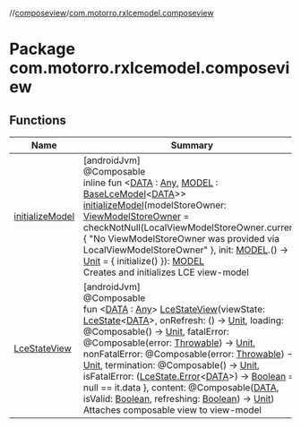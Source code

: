 //[composeview](../../index.md)/[com.motorro.rxlcemodel.composeview](index.md)

# Package com.motorro.rxlcemodel.composeview

## Functions

| Name | Summary |
|---|---|
| [initializeModel](initialize-model.md) | [androidJvm]<br>@Composable<br>inline fun &lt;[DATA](initialize-model.md) : [Any](https://kotlinlang.org/api/latest/jvm/stdlib/kotlin/-any/index.html), [MODEL](initialize-model.md) : [BaseLceModel](../../../viewmodel/viewmodel/com.motorro.rxlcemodel.viewmodel/-base-lce-model/index.md)&lt;[DATA](initialize-model.md)&gt;&gt; [initializeModel](initialize-model.md)(modelStoreOwner: [ViewModelStoreOwner](https://developer.android.com/reference/kotlin/androidx/lifecycle/ViewModelStoreOwner.html) = checkNotNull(LocalViewModelStoreOwner.current) {         "No ViewModelStoreOwner was provided via LocalViewModelStoreOwner"     }, init: [MODEL](initialize-model.md).() -&gt; [Unit](https://kotlinlang.org/api/latest/jvm/stdlib/kotlin/-unit/index.html) = { initialize() }): [MODEL](initialize-model.md)<br>Creates and initializes LCE view-model |
| [LceStateView](-lce-state-view.md) | [androidJvm]<br>@Composable<br>fun &lt;[DATA](-lce-state-view.md) : [Any](https://kotlinlang.org/api/latest/jvm/stdlib/kotlin/-any/index.html)&gt; [LceStateView](-lce-state-view.md)(viewState: [LceState](../../../base/base/com.motorro.rxlcemodel.base/-lce-state/index.md)&lt;[DATA](-lce-state-view.md)&gt;, onRefresh: () -&gt; [Unit](https://kotlinlang.org/api/latest/jvm/stdlib/kotlin/-unit/index.html), loading: @Composable() -&gt; [Unit](https://kotlinlang.org/api/latest/jvm/stdlib/kotlin/-unit/index.html), fatalError: @Composable(error: [Throwable](https://kotlinlang.org/api/latest/jvm/stdlib/kotlin/-throwable/index.html)) -&gt; [Unit](https://kotlinlang.org/api/latest/jvm/stdlib/kotlin/-unit/index.html), nonFatalError: @Composable(error: [Throwable](https://kotlinlang.org/api/latest/jvm/stdlib/kotlin/-throwable/index.html)) -&gt; [Unit](https://kotlinlang.org/api/latest/jvm/stdlib/kotlin/-unit/index.html), termination: @Composable() -&gt; [Unit](https://kotlinlang.org/api/latest/jvm/stdlib/kotlin/-unit/index.html), isFatalError: ([LceState.Error](../../../base/base/com.motorro.rxlcemodel.base/-lce-state/-error/index.md)&lt;[DATA](-lce-state-view.md)&gt;) -&gt; [Boolean](https://kotlinlang.org/api/latest/jvm/stdlib/kotlin/-boolean/index.html) = { null == it.data }, content: @Composable([DATA](-lce-state-view.md), isValid: [Boolean](https://kotlinlang.org/api/latest/jvm/stdlib/kotlin/-boolean/index.html), refreshing: [Boolean](https://kotlinlang.org/api/latest/jvm/stdlib/kotlin/-boolean/index.html)) -&gt; [Unit](https://kotlinlang.org/api/latest/jvm/stdlib/kotlin/-unit/index.html))<br>Attaches composable view to view-model |
